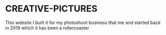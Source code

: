 # CREATIVE-PICTURES
This website I built it for my photoshoot business that me and started back in 2019 which it has been a rollercoaster
